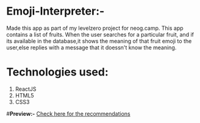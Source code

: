 # **Emoji-Interpreter:-**
Made this app as part of my levelzero project for neog.camp.
This app contains a list of fruits.
When the user searches for a particular fruit, and if its available in the database,it shows the meaning of that fruit emoji to the user,else replies with a message that it doessn't know the meaning.

# **Technologies used:**
  1.  ReactJS
  2.  HTML5
  3.  CSS3
  
  #**Preview:-**
  [Check here for the recommendations](https://snd4q0.csb.app/)
